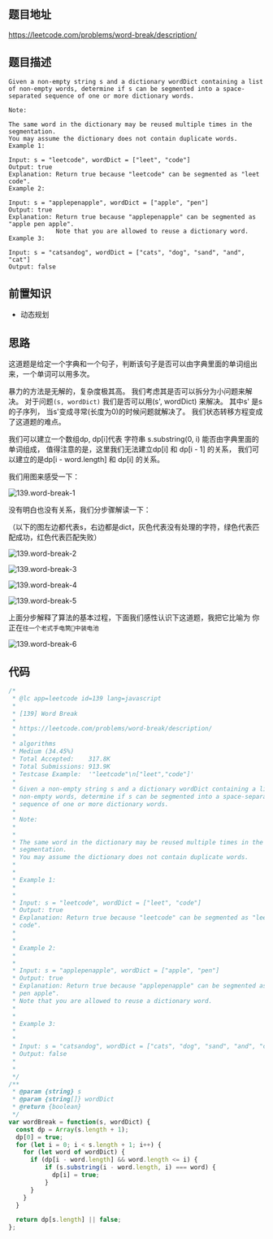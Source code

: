 
## 题目地址

https://leetcode.com/problems/word-break/description/

## 题目描述

```
Given a non-empty string s and a dictionary wordDict containing a list of non-empty words, determine if s can be segmented into a space-separated sequence of one or more dictionary words.

Note:

The same word in the dictionary may be reused multiple times in the segmentation.
You may assume the dictionary does not contain duplicate words.
Example 1:

Input: s = "leetcode", wordDict = ["leet", "code"]
Output: true
Explanation: Return true because "leetcode" can be segmented as "leet code".
Example 2:

Input: s = "applepenapple", wordDict = ["apple", "pen"]
Output: true
Explanation: Return true because "applepenapple" can be segmented as "apple pen apple".
             Note that you are allowed to reuse a dictionary word.
Example 3:

Input: s = "catsandog", wordDict = ["cats", "dog", "sand", "and", "cat"]
Output: false

```

## 前置知识

- 动态规划

## 思路

这道题是给定一个字典和一个句子，判断该句子是否可以由字典里面的单词组出来，一个单词可以用多次。

暴力的方法是无解的，复杂度极其高。 我们考虑其是否可以拆分为小问题来解决。
对于问题`(s, wordDict)` 我们是否可以用(s', wordDict) 来解决。 其中s' 是s 的子序列，
当s'变成寻常(长度为0)的时候问题就解决了。 我们状态转移方程变成了这道题的难点。

我们可以建立一个数组dp, dp[i]代表 字符串 s.substring(0, i) 能否由字典里面的单词组成，
值得注意的是，这里我们无法建立dp[i] 和 dp[i - 1] 的关系，
我们可以建立的是dp[i - word.length] 和 dp[i] 的关系。

我们用图来感受一下：

![139.word-break-1](../assets/problems/139.word-break-1.png)


没有明白也没有关系，我们分步骤解读一下：

（以下的图左边都代表s，右边都是dict，灰色代表没有处理的字符，绿色代表匹配成功，红色代表匹配失败）

![139.word-break-2](../assets/problems/139.word-break-2.png)

![139.word-break-3](../assets/problems/139.word-break-3.png)

![139.word-break-4](../assets/problems/139.word-break-4.png)

![139.word-break-5](../assets/problems/139.word-break-5.png)


上面分步解释了算法的基本过程，下面我们感性认识下这道题，我把它比喻为
你正在`往一个老式手电筒🔦中装电池`

![139.word-break-6](../assets/problems/139.word-break-6.png)

## 代码

```js
/*
 * @lc app=leetcode id=139 lang=javascript
 *
 * [139] Word Break
 *
 * https://leetcode.com/problems/word-break/description/
 *
 * algorithms
 * Medium (34.45%)
 * Total Accepted:    317.8K
 * Total Submissions: 913.9K
 * Testcase Example:  '"leetcode"\n["leet","code"]'
 *
 * Given a non-empty string s and a dictionary wordDict containing a list of
 * non-empty words, determine if s can be segmented into a space-separated
 * sequence of one or more dictionary words.
 *
 * Note:
 *
 *
 * The same word in the dictionary may be reused multiple times in the
 * segmentation.
 * You may assume the dictionary does not contain duplicate words.
 *
 *
 * Example 1:
 *
 *
 * Input: s = "leetcode", wordDict = ["leet", "code"]
 * Output: true
 * Explanation: Return true because "leetcode" can be segmented as "leet
 * code".
 *
 *
 * Example 2:
 *
 *
 * Input: s = "applepenapple", wordDict = ["apple", "pen"]
 * Output: true
 * Explanation: Return true because "applepenapple" can be segmented as "apple
 * pen apple".
 * Note that you are allowed to reuse a dictionary word.
 *
 *
 * Example 3:
 *
 *
 * Input: s = "catsandog", wordDict = ["cats", "dog", "sand", "and", "cat"]
 * Output: false
 *
 *
 */
/**
 * @param {string} s
 * @param {string[]} wordDict
 * @return {boolean}
 */
var wordBreak = function(s, wordDict) {
  const dp = Array(s.length + 1);
  dp[0] = true;
  for (let i = 0; i < s.length + 1; i++) {
    for (let word of wordDict) {
      if (dp[i - word.length] && word.length <= i) {
          if (s.substring(i - word.length, i) === word) {
            dp[i] = true;
          }
      }
    }
  }

  return dp[s.length] || false;
};
```
